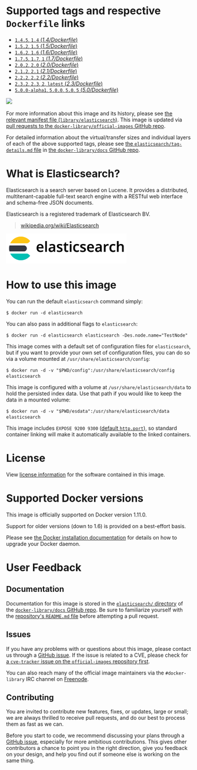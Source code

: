 # Supported tags and respective `Dockerfile` links

-	[`1.4.5`, `1.4` (*1.4/Dockerfile*)](https://github.com/docker-library/elasticsearch/blob/2ceaacde5b9dcc3e15f5daa4b1a282bf0f190d2b/1.4/Dockerfile)
-	[`1.5.2`, `1.5` (*1.5/Dockerfile*)](https://github.com/docker-library/elasticsearch/blob/2ceaacde5b9dcc3e15f5daa4b1a282bf0f190d2b/1.5/Dockerfile)
-	[`1.6.2`, `1.6` (*1.6/Dockerfile*)](https://github.com/docker-library/elasticsearch/blob/2ceaacde5b9dcc3e15f5daa4b1a282bf0f190d2b/1.6/Dockerfile)
-	[`1.7.5`, `1.7`, `1` (*1.7/Dockerfile*)](https://github.com/docker-library/elasticsearch/blob/2ceaacde5b9dcc3e15f5daa4b1a282bf0f190d2b/1.7/Dockerfile)
-	[`2.0.2`, `2.0` (*2.0/Dockerfile*)](https://github.com/docker-library/elasticsearch/blob/2ceaacde5b9dcc3e15f5daa4b1a282bf0f190d2b/2.0/Dockerfile)
-	[`2.1.2`, `2.1` (*2.1/Dockerfile*)](https://github.com/docker-library/elasticsearch/blob/2ceaacde5b9dcc3e15f5daa4b1a282bf0f190d2b/2.1/Dockerfile)
-	[`2.2.2`, `2.2` (*2.2/Dockerfile*)](https://github.com/docker-library/elasticsearch/blob/97739a4b07d856d2cf861e5e4e7bb2bc8cded7f7/2.2/Dockerfile)
-	[`2.3.2`, `2.3`, `2`, `latest` (*2.3/Dockerfile*)](https://github.com/docker-library/elasticsearch/blob/aa618bbdc2b5d8ab37ccc763b1e727c4eb7be3ee/2.3/Dockerfile)
-	[`5.0.0-alpha1`, `5.0.0`, `5.0`, `5` (*5.0/Dockerfile*)](https://github.com/docker-library/elasticsearch/blob/c8cd0af42d85b2025d1474366c78768aa6aa899b/5.0/Dockerfile)

[![](https://badge.imagelayers.io/elasticsearch:latest.svg)](https://imagelayers.io/?images=elasticsearch:1.4.5,elasticsearch:1.5.2,elasticsearch:1.6.2,elasticsearch:1.7.5,elasticsearch:2.0.2,elasticsearch:2.1.2,elasticsearch:2.2.2,elasticsearch:2.3.2,elasticsearch:5.0.0-alpha1)

For more information about this image and its history, please see [the relevant manifest file (`library/elasticsearch`)](https://github.com/docker-library/official-images/blob/master/library/elasticsearch). This image is updated via [pull requests to the `docker-library/official-images` GitHub repo](https://github.com/docker-library/official-images/pulls?q=label%3Alibrary%2Felasticsearch).

For detailed information about the virtual/transfer sizes and individual layers of each of the above supported tags, please see [the `elasticsearch/tag-details.md` file](https://github.com/docker-library/docs/blob/master/elasticsearch/tag-details.md) in [the `docker-library/docs` GitHub repo](https://github.com/docker-library/docs).

# What is Elasticsearch?

Elasticsearch is a search server based on Lucene. It provides a distributed, multitenant-capable full-text search engine with a RESTful web interface and schema-free JSON documents.

Elasticsearch is a registered trademark of Elasticsearch BV.

> [wikipedia.org/wiki/Elasticsearch](https://en.wikipedia.org/wiki/Elasticsearch)

![logo](https://raw.githubusercontent.com/docker-library/docs/7688e51a41c0c10dca4e6c376be886ce64b9620f/elasticsearch/logo.png)

# How to use this image

You can run the default `elasticsearch` command simply:

```console
$ docker run -d elasticsearch
```

You can also pass in additional flags to `elasticsearch`:

```console
$ docker run -d elasticsearch elasticsearch -Des.node.name="TestNode"
```

This image comes with a default set of configuration files for `elasticsearch`, but if you want to provide your own set of configuration files, you can do so via a volume mounted at `/usr/share/elasticsearch/config`:

```console
$ docker run -d -v "$PWD/config":/usr/share/elasticsearch/config elasticsearch
```

This image is configured with a volume at `/usr/share/elasticsearch/data` to hold the persisted index data. Use that path if you would like to keep the data in a mounted volume:

```console
$ docker run -d -v "$PWD/esdata":/usr/share/elasticsearch/data elasticsearch
```

This image includes `EXPOSE 9200 9300` ([default `http.port`](http://www.elastic.co/guide/en/elasticsearch/reference/1.5/modules-http.html)), so standard container linking will make it automatically available to the linked containers.

# License

View [license information](https://github.com/elasticsearch/elasticsearch/blob/66b5ed86f7adede8102cd4d979b9f4924e5bd837/LICENSE.txt) for the software contained in this image.

# Supported Docker versions

This image is officially supported on Docker version 1.11.0.

Support for older versions (down to 1.6) is provided on a best-effort basis.

Please see [the Docker installation documentation](https://docs.docker.com/installation/) for details on how to upgrade your Docker daemon.

# User Feedback

## Documentation

Documentation for this image is stored in the [`elasticsearch/` directory](https://github.com/docker-library/docs/tree/master/elasticsearch) of the [`docker-library/docs` GitHub repo](https://github.com/docker-library/docs). Be sure to familiarize yourself with the [repository's `README.md` file](https://github.com/docker-library/docs/blob/master/README.md) before attempting a pull request.

## Issues

If you have any problems with or questions about this image, please contact us through a [GitHub issue](https://github.com/docker-library/elasticsearch/issues). If the issue is related to a CVE, please check for [a `cve-tracker` issue on the `official-images` repository first](https://github.com/docker-library/official-images/issues?q=label%3Acve-tracker).

You can also reach many of the official image maintainers via the `#docker-library` IRC channel on [Freenode](https://freenode.net).

## Contributing

You are invited to contribute new features, fixes, or updates, large or small; we are always thrilled to receive pull requests, and do our best to process them as fast as we can.

Before you start to code, we recommend discussing your plans through a [GitHub issue](https://github.com/docker-library/elasticsearch/issues), especially for more ambitious contributions. This gives other contributors a chance to point you in the right direction, give you feedback on your design, and help you find out if someone else is working on the same thing.
